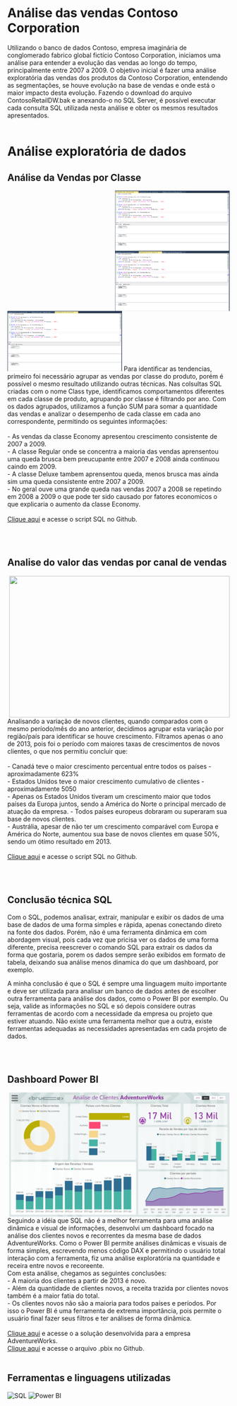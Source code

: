 # Análise das vendas Contoso Corporation
Utilizando o banco de dados Contoso, empresa imaginária de conglomerado fabrico global fictício Contoso Corporation, iniciamos uma análise para entender a evolução das vendas ao longo do tempo, principalmente entre 2007 a 2009. O objetivo inicial é fazer uma análise exploratória das vendas dos produtos da Contoso Corporation, entendendo as segmentações, se houve evolução na base de vendas e onde está o maior impacto desta evolução.
Fazendo o download do arquivo ContosoRetailDW.bak e anexando-o no SQL Server, é possível executar cada consulta SQL utilizada nesta análise e obter os mesmos resultados apresentados.
<br><br>

# Análise exploratória de dados

## Análise da Vendas por Classe
<img align="right" width="260"  src="https://github.com/henriquesilva21/ContosoPortifolio/blob/main/Imagens/Class%20type/Class%20type%20Deluxe.PNG">
<img align="right" width="260"  src="https://github.com/henriquesilva21/ContosoPortifolio/blob/main/Imagens/Class%20type/Class%20type%20Regular.PNG">
<img  width="260"  src="https://github.com/henriquesilva21/ContosoPortifolio/blob/main/Imagens/Class%20type/Class%20type%20Economy.PNG">
Para identificar as tendencias, primeiro foi necessário agrupar as vendas por classe do produto, porém é possível o mesmo resultado utilizando outras técnicas. Nas colsultas SQL criadas com o nome Class type, identificamos comportamentos diferentes em cada classe de produto, agrupando por classe é filtrando por ano.
Com os dados agrupados, utilizamos a função SUM para somar a quantidade das vendas e analizar o desempenho de cada classe em cada ano correspondente, permitindo os seguintes informações: <br><br>
- As vendas da classe Economy apresentou crescimento consistente de 2007 a 2009. <br>
- A classe Regular onde se concentra a maioria das vendas aprensentou uma queda brusca bem preucupante entre 2007 e 2008 ainda continuou caindo em 2009. <br>
- A classe Deluxe tambem aprensentou queda, menos brusca mas ainda sim uma queda consistente entre 2007 a 2009. <br>
- No geral ouve uma grande queda nas vendas 2007 a 2008 se repetindo em 2008 a 2009 o que pode ter sido causado por fatores economicos o que explicaria o aumento da classe Economy.<br>
<br>
<a href="https://github.com/henriquesilva21/ContosoPortifolio/tree/main/SQL/Class%20Type">Clique aqui</a> e acesse o script SQL no Github.

<br><br>
## Analise do valor das vendas por canal de vendas
<img align="right" width="500" height="320" src="https://github.com/henriquesilva21/ContosoPortifolio/tree/main/SQL">
Analisando a variação de novos clientes, quando comparados com o mesmo período/mês do ano anterior, decidimos agrupar esta variação por região/país para identificar se houve crescimento. 
Filtramos apenas o ano de 2013, pois foi o período com maiores taxas de crescimentos de novos clientes, o que nos permitiu concluir que: <br><br>
- Canadá teve o maior crescimento percentual entre todos os países - aproximadamente 623% <br>
- Estados Unidos teve o maior crescimento cumulativo de clientes - aproximadamente 5050 <br>
- Apenas os Estados Unidos tiveram um crescimento maior que todos países da Europa juntos, sendo a América do Norte o principal mercado de atuação da empresa.
- Todos países europeus dobraram ou superaram sua base de novos clientes. <br>
- Austrália, apesar de não ter um crescimento comparável com Europa e América do Norte, aumentou sua base de novos clientes em quase 50%, sendo um ótimo resultado em 2013. <br>

<br>
<a href="https://github.com/BruceFonseca2/AdventureWorksPortfolio/blob/main/SQL/AdventureWorks%20-%20Novos%20Clientes%20Delta%202013.sql" target="_blank">Clique aqui</a> e acesse o script SQL no Github.

<br><br>

## Conclusão técnica SQL
Com o SQL, podemos analisar, extrair, manipular e exibir os dados de uma base de dados de uma forma simples e rápida, apenas conectando direto na fonte dos dados. Porém, não é uma ferramenta dinâmica em com abordagem visual, pois cada vez que pricisa ver os dados de uma forma diferente, precisa reescrever o comando SQL para extrair os dados da forma que gostaria, porem os dados sempre serão exibidos em formato de tabela, deixando sua análise menos dinamica do que um dashboard, por exemplo.

A minha conclusão é que o SQL é sempre uma linguagem muito importante e deve ser utilizada para analisar um banco de dados antes de escolher outra ferramenta para análise dos dados, como o Power BI por exemplo. Ou seja, valide as informações no SQL e só depois considere outras ferramentas de acordo com a necessidade da empresa ou projeto que estiver atuando.
Não existe uma ferramenta melhor que a outra, existe ferramentas adequadas as necessidades apresentadas em cada projeto de dados.

<br><br>

## Dashboard Power BI
<img align="right" width="500"  src="https://github.com/BruceFonseca2/AdventureWorksPortfolio/blob/main/imagens/Captura%20de%20tela%202023-12-03%20121514.png?raw=true">
Seguindo a idéia que SQL não é a melhor ferramenta para uma análise dinâmica e visual de informações, desenvolvi um dashboard focado na análise dos clientes novos e recorrentes da mesma base de dados AdventureWorks.
Como o Power BI permite análises dinâmicas e visuais de forma simples, escrevendo menos código DAX e permitindo o usuário total interação com a ferramenta, fiz uma análise exploratória na quantidade e receira entre novos e recoreente.<br>
Com esta análise, chegamos as seguintes conclusões:<br>
 - A maioria dos clientes a partir de 2013 é novo. <br>
 - Além da quantidade de clientes novos, a receita trazida por clientes novos também é a maior fatia do total.<br>
 - Os clientes novos não são a maioria para todos países e períodos. Por isso o Power BI é uma ferramenta de extrema importância, pois permite o usuário final fazer seus filtros e ter análises de forma dinâmica.
<br><br>
<a href="https://app.powerbi.com/view?r=eyJrIjoiNWJjODBmOTAtYmNhMy00YjdmLTk5ZDMtMDc4NGI4NDY3YzJmIiwidCI6IjQxNGU0N2Q2LTVhNGUtNDkzZS05OWJkLTUzMTYwZjJhYWY2ZiJ9" target="_blank">Clique aqui</a> e acesse o a solução desenvolvida para a empresa AdventureWorks.
<br>
<a href="https://github.com/BruceFonseca2/AdventureWorksPortfolio/tree/main/POWERBI" target="_blank">Clique aqui</a> e acesse o arquivo .pbix no Github.
<br><br>

## Ferramentas e linguagens utilizadas
<div style="display: inline_block">
    <img align="center" alt="SQL" height="40" width="40" src="https://github.com/BruceFonseca2/Portfolio/blob/main/linguagens/sql.png?raw=true">
    <img align="center" alt="Power BI" height="40" width="40" src="https://github.com/BruceFonseca2/Portfolio/blob/main/linguagens/power%20bi.png?raw=true">
</div>
